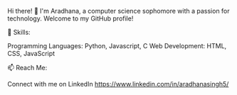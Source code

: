 Hi there! 👋
I'm Aradhana, a computer science sophomore with a passion for technology. 
Welcome to my GitHub profile!

🚀 Skills:

Programming Languages: Python, Javascript, C
Web Development: HTML, CSS, JavaScript

📫 Reach Me:

Connect with me on LinkedIn https://www.linkedin.com/in/aradhanasingh5/

